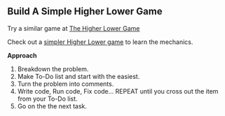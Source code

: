 ## Build A Simple Higher Lower Game
Try a similar game at [The Higher Lower Game](https://www.higherlowergame.com/)

Check out a [simpler Higher Lower game](https://appbrewery.github.io/python-day14-demo/) to learn the mechanics.

**Approach**
  1. Breakdown the problem.
  2. Make To-Do list and start with the easiest.
  3. Turn the problem into comments.
  4. Write code, Run code, Fix code... REPEAT until you cross out the item from your
     To-Do list.
  5. Go on the the next task. 